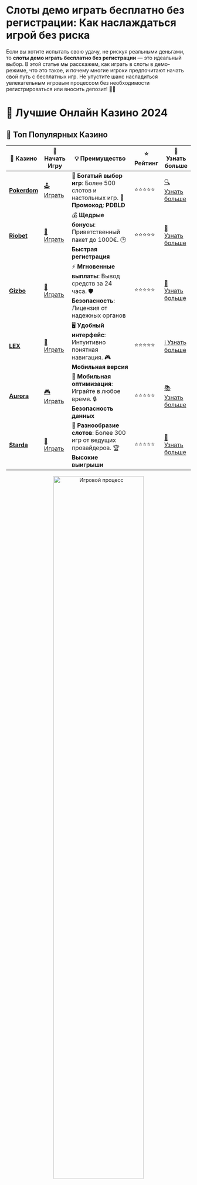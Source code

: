 # **Слоты демо играть бесплатно без регистрации: Как наслаждаться игрой без риска**

Если вы хотите испытать свою удачу, не рискуя реальными деньгами, то **слоты демо играть бесплатно без регистрации** — это идеальный выбор. В этой статье мы расскажем, как играть в слоты в демо-режиме, что это такое, и почему многие игроки предпочитают начать свой путь с бесплатных игр. Не упустите шанс насладиться увлекательным игровым процессом без необходимости регистрироваться или вносить депозит! 🎰✨

# 🎰 Лучшие Онлайн Казино 2024

## 🌟 Топ Популярных Казино

| 🎲 **Казино** | 🔗 **Начать Игру** | 💡 **Преимущество** | ⭐ **Рейтинг** | 🔗 **Узнать больше** |
|--------------|---------------------|---------------------|----------------|----------------------|
| [**Pokerdom**](https://brandplay.link/4k77v2yx) | [🕹️ Играть](https://brandplay.link/4k77v2yx) | 🎉 **Богатый выбор игр**: Более 500 слотов и настольных игр. 🎁 **Промокод**: **PDBLD** | ⭐⭐⭐⭐⭐ | [🔍 Узнать больше](https://brandplay.link/4k77v2yx) |
| [**Riobet**](https://brandplay.link/7xBLTPyj) | [🎰 Играть](https://brandplay.link/7xBLTPyj) | 💰 **Щедрые бонусы**: Приветственный пакет до 1000€. 🕒 **Быстрая регистрация** | ⭐⭐⭐⭐⭐ | [📖 Узнать больше](https://brandplay.link/7xBLTPyj) |
| [**Gizbo**](https://brandplay.link/bprXw4YV) | [🎲 Играть](https://brandplay.link/bprXw4YV) | ⚡ **Мгновенные выплаты**: Вывод средств за 24 часа. 🛡️ **Безопасность**: Лицензия от надежных органов | ⭐⭐⭐⭐⭐ | [📝 Узнать больше](https://brandplay.link/bprXw4YV) |
| [**LEX**](https://brandplay.link/zW4hdDFV) | [🤑 Играть](https://brandplay.link/zW4hdDFV) | 🖥️ **Удобный интерфейс**: Интуитивно понятная навигация. 🎮 **Мобильная версия** | ⭐⭐⭐⭐⭐ | [ℹ️ Узнать больше](https://brandplay.link/zW4hdDFV) |
| [**Aurora**](https://10trafic-stat2.com/click/668546556bcc6313411604bd/6766/13032/subaccount) | [🎮 Играть](https://10trafic-stat2.com/click/668546556bcc6313411604bd/6766/13032/subaccount) | 📱 **Мобильная оптимизация**: Играйте в любое время. 🔒 **Безопасность данных** | ⭐⭐⭐⭐⭐ | [📚 Узнать больше](https://10trafic-stat2.com/click/668546556bcc6313411604bd/6766/13032/subaccount) |
| [**Starda**](https://brandplay.link/fB7xwRFL) | [🎯 Играть](https://brandplay.link/fB7xwRFL) | 🎰 **Разнообразие слотов**: Более 300 игр от ведущих провайдеров. 🏆 **Высокие выигрыши** | ⭐⭐⭐⭐⭐ | [🔎 Узнать больше](https://brandplay.link/fB7xwRFL) |

<div align="center">
    <img src="https://i.pinimg.com/originals/87/9e/b9/879eb9354dd0699582408b68f2e253b2.gif" alt="Игровой процесс" width="70%">
</div>

## 💎 Лучшие Бонусы и Акции

| 🎲 **Казино** | 🔗 **Начать Игру** | 💡 **Преимущество** | ⭐ **Рейтинг** | 🔗 **Узнать больше** |
|--------------|---------------------|---------------------|----------------|----------------------|
| [**Kometa**](https://brandplay.link/8ZymQJV8) | [🎰 Играть](https://brandplay.link/8ZymQJV8) | 🎁 **Эксклюзивные бонусы**: Регулярные акции и промо. 🔄 **Программы лояльности** | ⭐⭐⭐⭐☆ | [🔍 Узнать больше](https://brandplay.link/8ZymQJV8) |
| [**R7**](https://brandplay.link/bMd3Yjsw) | [🕹️ Играть](https://brandplay.link/bMd3Yjsw) | 🕒 **Круглосуточная поддержка**: Всегда на связи. 💸 **Высокие лимиты** | ⭐⭐⭐⭐☆ | [📖 Узнать больше](https://brandplay.link/bMd3Yjsw) |
| [**7K**](https://brandplay.link/BvQyFShp) | [🎲 Играть](https://brandplay.link/BvQyFShp) | 🌟 **Эксклюзивные бонусы**: Только для VIP игроков. 🎉 **Сезонные акции** | ⭐⭐⭐⭐☆ | [📝 Узнать больше](https://brandplay.link/BvQyFShp) |
| [**Kent**](https://brandplay.link/Fv2WP3js) | [🤑 Играть](https://brandplay.link/Fv2WP3js) | 📈 **Высокий RTP**: Более 98%. 💼 **Профессиональная поддержка** | ⭐⭐⭐⭐☆ | [ℹ️ Узнать больше](https://brandplay.link/Fv2WP3js) |
| [**1Xslots**](https://brandplay.link/hSB1khtr) | [🎮 Играть](https://brandplay.link/hSB1khtr) | 🎉 **Множество акций**: Еженедельные бонусы и турниры. 🛡️ **Безопасность** | ⭐⭐⭐⭐☆ | [📚 Узнать больше](https://brandplay.link/hSB1khtr) |
| [**Gama**](https://brandplay.link/j6NMKsDz) | [🎯 Играть](https://brandplay.link/j6NMKsDz) | 🔍 **Интуитивный интерфейс**: Легкость использования. 🏅 **Престижные турниры** | ⭐⭐⭐⭐☆ | [🔎 Узнать больше](https://brandplay.link/j6NMKsDz) |

<div align="center">
    <img src="https://i.pinimg.com/originals/87/9e/b9/879eb9354dd0699582408b68f2e253b2.gif" alt="Игровой процесс" width="70%">
</div>

## 🚀 Быстрые Выигрыши и Поддержка

| 🎲 **Казино** | 🔗 **Начать Игру** | 💡 **Преимущество** | ⭐ **Рейтинг** | 🔗 **Узнать больше** |
|--------------|---------------------|---------------------|----------------|----------------------|
| [**Onion**](https://brandplay.link/zBGRVpQ9) | [🎰 Играть](https://brandplay.link/zBGRVpQ9) | 🤑 **Низкие ставки**: Идеально для начинающих. 🔄 **Быстрые выводы** | ⭐⭐⭐⭐☆ | [🔍 Узнать больше](https://brandplay.link/zBGRVpQ9) |
| [**Чемпион**](https://temon-gter.cfd/go/lRq?p80412p304504pcc44t17455) | [🕹️ Играть](https://temon-gter.cfd/go/lRq?p80412p304504pcc44t17455) | 🏅 **Лояльная программа**: Награды за активность. 🎁 **Ежемесячные бонусы** | ⭐⭐⭐⭐☆ | [📖 Узнать больше](https://temon-gter.cfd/go/lRq?p80412p304504pcc44t17455) |
| [**Vavada**](https://vavadapartner.pro/?promo=ea5c9275-6854-4505-94fc-95ab18221945-linkb2) | [🎲 Играть](https://vavadapartner.pro/?promo=ea5c9275-6854-4505-94fc-95ab18221945-linkb2) | 🚀 **Быстрая регистрация**: Начните играть мгновенно. 🔐 **Безопасные транзакции** | ⭐⭐⭐⭐☆ | [📝 Узнать больше](https://vavadapartner.pro/?promo=ea5c9275-6854-4505-94fc-95ab18221945-linkb2) |
| [**Friends**](https://gofriends.kim/linkb2) | [🤑 Играть](https://gofriends.kim/linkb2) | 🤝 **Социальные игры**: Играйте с друзьями. 🌐 **Мультиплатформенность** | ⭐⭐⭐⭐☆ | [ℹ️ Узнать больше](https://gofriends.kim/linkb2) |
| [**1WIN**](https://brandplay.link/smXVpBbG) | [🎮 Играть](https://brandplay.link/smXVpBbG) | 🏆 **Спортивные ставки**: Широкий выбор видов спорта. 💵 **Высокие коэффициенты** | ⭐⭐⭐⭐☆ | [📚 Узнать больше](https://brandplay.link/smXVpBbG) |
| [**Drip**](https://drp-ircp01.com/c07e6a3db) | [🎯 Играть](https://drp-ircp01.com/c07e6a3db) | 🌐 **Инновационные игры**: Новейшие игровые технологии. 🛡️ **Высокая безопасность** | ⭐⭐⭐⭐☆ | [🔎 Узнать больше](https://drp-ircp01.com/c07e6a3db) |
| [**JoyCasino**](https://rpc30.call2me.pro/?/ru/registration?apkpop=0&partner=p24970p3291217pc98f) | [🎰 Играть](https://rpc30.call2me.pro/?/ru/registration?apkpop=0&partner=p24970p3291217pc98f) | 🎁 **Приятные бонусы**: Ежедневные акции и подарки. 🕹️ **Разнообразие игр** | ⭐⭐⭐⭐☆ | [🔍 Узнать больше](https://rpc30.call2me.pro/?/ru/registration?apkpop=0&partner=p24970p3291217pc98f) |

<div align="center">
    <img src="https://i.pinimg.com/originals/87/9e/b9/879eb9354dd0699582408b68f2e253b2.gif" alt="Игровой процесс" width="70%">
</div>
---

✨ **Выбирайте лучшее казино для себя и наслаждайтесь игрой! Удачи!** ✨
![Картинка казино](https://i.pinimg.com/originals/a9/29/6e/a9296ea1cf6a7c20a985e593451f0323.png)

## Что такое **слоты демо играть бесплатно без регистрации**? 🤔

**Слоты демо играть бесплатно без регистрации** — это возможность попробовать слоты в онлайн-казино без необходимости регистрироваться или делать реальные ставки. Вместо этого вам предоставляются виртуальные кредиты, которые можно использовать для игры. Это отличный способ ознакомиться с игрой, понять её механики и проверить, подходит ли вам слот, не рискуя настоящими деньгами.

### Преимущества игры в **слоты демо бесплатно без регистрации** 🎮

1. **Без финансового риска**  
   Один из основных плюсов игры в демо-режиме — это отсутствие финансового риска. Вы играете на виртуальные кредиты, которые не имеют реальной стоимости, поэтому вам не нужно волноваться о потере денег.

2. **Легкость в начале игры**  
   Вам не нужно регистрироваться в казино или вводить личные данные, чтобы начать играть в демо-слот. Это удобный и быстрый способ начать игру, даже если у вас нет аккаунта в казино.

3. **Изучение игровых механик**  
   Демо-режим позволяет вам в спокойной обстановке изучить все особенности слота, понять, как работают бонусные функции и какие комбинации приводят к выигрышам. Это отличный способ научиться играть, прежде чем делать ставки на реальные деньги.

4. **Тренировка и эксперименты**  
   Играя в **слоты демо бесплатно без регистрации**, вы можете без страха экспериментировать с различными ставками и стратегиями, не переживая о потерях. Это позволяет оттачивать свои навыки и повышать уверенность перед игрой на реальные деньги.

### Как играть в **слоты демо бесплатно без регистрации**? 🎯

Процесс игры в **слоты демо бесплатно без регистрации** прост и удобен:

1. **Выберите онлайн-казино с демо-слотами**  
   Чтобы начать, найдите онлайн-казино, которое предоставляет возможность играть в слоты в демо-режиме. Многие платформы предлагают широкий выбор слотов для бесплатной игры, так что вы сможете выбрать то, что вам нравится.

2. **Запустите демо-слот**  
   После того как выбрали казино, просто выберите слот и начните играть. Вам не нужно будет создавать аккаунт или вносить деньги, чтобы запустить игру.

3. **Используйте виртуальные кредиты**  
   В демо-режиме вам будут предоставлены виртуальные кредиты, которые вы можете использовать для ставок. Игровой процесс ничем не отличается от игры на реальные деньги, за исключением того, что ваши выигрыши и потери не имеют реальной ценности.

4. **Играйте и наслаждайтесь**  
   Просто наслаждайтесь игрой, изучайте различные слоты, тестируйте бонусные функции и экспериментируйте с различными стратегиями ставок. Это идеальный способ развлекаться, не рискуя деньгами.

## Почему стоит играть в **слоты демо бесплатно без регистрации**? 🎉

### 1. Эксперименты без риска

Демо-режим дает вам полную свободу действий. Вы можете пробовать различные стратегии ставок, активировать бонусы и проверить, как различные элементы игры влияют на результат. Всё это без необходимости переживать о деньгах.

### 2. Удобство и доступность

**Слоты демо бесплатно без регистрации** доступны для всех игроков, вне зависимости от их опыта. Всё, что вам нужно — это интернет-соединение. В любом моменте вы можете запустить игру и испытать удачу, не теряя времени на регистрацию.

### 3. Отличная тренировка для новичков

Если вы новичок в мире онлайн-слотов, демо-режим — это отличная возможность научиться основам игры и понять, как работают разные слоты. Вы научитесь делать ставки, выбирать линии выплат и запускать бонусные раунды без страха сделать ошибку.

### 4. Оценка качества слота

Играя в демо-режиме, вы можете тщательно оценить слоты, которые вам интересны, прежде чем решиться на игру с реальными деньгами. Это позволяет избежать разочарований, если игра не оправдает ваших ожиданий.

## Как выбрать **слоты демо бесплатно без регистрации**?

1. **Ищите известные и проверенные онлайн-казино**  
   Не все онлайн-казино предлагают демо-версии слотов. Поэтому важно выбирать платформы с хорошей репутацией и лицензией, чтобы не попасть на мошеннический сайт.

2. **Проверьте ассортимент слотов**  
   Убедитесь, что выбранное вами казино предлагает широкий выбор слотов с демо-режимом. Так вы сможете найти игры, которые вам понравятся и с которыми вы хотите ознакомиться.

3. **Ищите игры с бонусными функциями**  
   Если вас интересуют слоты с бонусными раундами, фриспинами или другими уникальными функциями, выбирайте такие игры. Демо-режим позволяет вам проверить их работу и понять, как они влияют на игровой процесс.

## Заключение: Играйте в **слоты демо бесплатно без регистрации** для развлечения и тренировки!

**Слоты демо бесплатно без регистрации** — это отличный способ познакомиться с азартными играми и попробовать новые слоты без риска. Это не только увлекательное развлечение, но и возможность отточить свои навыки и разобраться в механике игры. Без регистрации и депозита вы можете играть в любое время и на любом устройстве, получая удовольствие от процесса!

Попробуйте **слоты демо бесплатно без регистрации** и наслаждайтесь игрой без риска, изучайте новые слоты и выберите те, которые подойдут вам лучше всего! 🍀🎰
